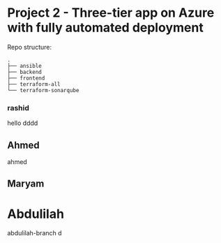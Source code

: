 # Project 2 - Three-tier app on Azure with fully automated deployment

Repo structure:
```
.
├── ansible
├── backend
├── frontend
├── terraform-all
└── terraform-sonarqube
```
### rashid

hello dddd 
## Ahmed

ahmed






## Maryam

# Abdulilah 
 
abdulilah-branch  d
